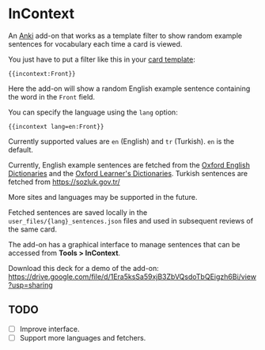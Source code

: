 # InContext

An [Anki](https://apps.ankiweb.net/) add-on that works as a template filter to show random example sentences for vocabulary each time a card is viewed.

You just have to put a filter like this in your [card template](https://docs.ankiweb.net/templates/intro.html):

```
{{incontext:Front}}
```

Here the add-on will show a random English example sentence containing the word in the `Front` field.

You can specify the language using the `lang` option:

```
{{incontext lang=en:Front}}
```

Currently supported values are `en` (English) and `tr` (Turkish). `en` is the default.

Currently, English example sentences are fetched from the [Oxford English Dictionaries](https://www.lexico.com/) and the [Oxford Learner's Dictionaries](https://www.oxfordlearnersdictionaries.com/).
Turkish sentences are fetched from https://sozluk.gov.tr/

More sites and languages may be supported in the future.

Fetched sentences are saved locally in the `user_files/{lang}_sentences.json` files and used in subsequent reviews of the same card.

The add-on has a graphical interface to manage sentences that can be accessed from **Tools > InContext**.


Download this deck for a demo of the add-on: https://drive.google.com/file/d/1Era5ksSa59xjB3ZbVQsdoTbQEigzh6Bi/view?usp=sharing

## TODO
- [ ] Improve interface.
- [ ] Support more languages and fetchers.
